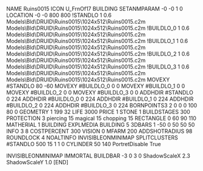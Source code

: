 NAME Ruins0015
ICON U_FrnOf17
BUILDING
SETANMPARAM -0 -0 1 0
LOCATION -0 -0 800 800
!STANDLO      1 0.6 Models\Bld\DRUID\Ruins0015\1024x512\Ruins0015.c2m Models\Bld\DRUID\Ruins0015\1024x512\Ruins0015.c2m 
!BUILDLO_0    1 0.6 Models\Bld\DRUID\Ruins0015\1024x512\Ruins0015.c2m Models\Bld\DRUID\Ruins0015\1024x512\Ruins0015.c2m 
!BUILDLO_1    1 0.6 Models\Bld\DRUID\Ruins0015\1024x512\Ruins0015.c2m Models\Bld\DRUID\Ruins0015\1024x512\Ruins0015.c2m 
!BUILDLO_2    1 0.6 Models\Bld\DRUID\Ruins0015\1024x512\Ruins0015.c2m Models\Bld\DRUID\Ruins0015\1024x512\Ruins0015.c2m 
!BUILDLO_3    1 0.6 Models\Bld\DRUID\Ruins0015\1024x512\Ruins0015.c2m Models\Bld\DRUID\Ruins0015\1024x512\Ruins0015.c2m 
MOVEXY #STANDLO   80 -60
MOVEXY #BUILDLO_0 0 0
MOVEXY #BUILDLO_1 0 0
MOVEXY #BUILDLO_2 0 0
MOVEXY #BUILDLO_3 0 0
ADDHDIR #STANDLO 0 224
ADDHDIR #BUILDLO_0 0 224
ADDHDIR #BUILDLO_1 0 224
ADDHDIR #BUILDLO_2 0 224
ADDHDIR #BUILDLO_3 0 224
BORNPOINTS3 2 0 0 0 100 80 0
GEOMETRY 1 199 32
LIFE     3000
PRICE 1 STONE 1
BUILDSTAGES 300
PROTECTION 3 piercing 15 magical 15 chopping 15
RECTANGLE    0 60 90 110
MATHERIAL 1 BUILDING
EXPLMEDIA BUILDING 5
3DBARS 1 -50 0 50 50 50
INFO 3 8
COSTPERCENT 300
VISION 0
MFARM 200
ADDSHOTRADIUS 98
ROUNDLOCK 4
NOALTINFO
INVISIBLEONMINIMAP
SPLITCLUSTERS #STANDLO 500 15 1 1 0
CYLINDER 50 140
PortretDisable True

INVISIBLEONMINIMAP
IMMORTAL
BUILDBAR -3 0 3 0
ShadowScaleX 2.3
ShadowScaleY 1.0
[END]
